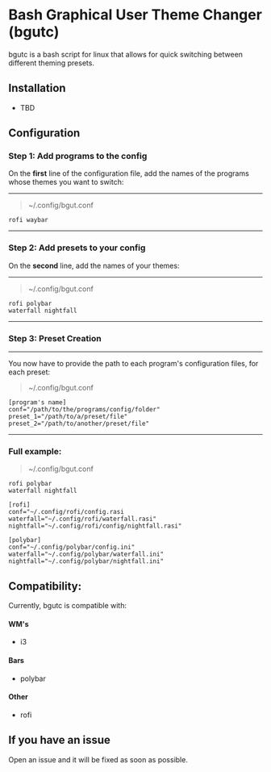 # Bash Graphical User Theme Changer (bgutc)

bgutc is a bash script for linux that allows for quick switching between different theming presets. 

## Installation

* TBD

## Configuration


### Step 1: Add programs to the config
On the **first** line of the configuration file, add the names of the programs whose themes you want to switch:

---
> ~/.config/bgut.conf
```
rofi waybar
```
---
### Step 2: Add presets to your config

On the **second** line, add the names of your themes:

---
> ~/.config/bgut.conf
```
rofi polybar
waterfall nightfall
```
---
### Step 3: Preset Creation

---
You now have to provide the path to each program's configuration files, for each preset:
> ~/.config/bgut.conf
```
[program's name]
conf="/path/to/the/programs/config/folder"
preset_1="/path/to/a/preset/file" 
preset_2="/path/to/another/preset/file"
```
---

### Full example:

> ~/.config/bgut.conf
```
rofi polybar
waterfall nightfall

[rofi]
conf="~/.config/rofi/config.rasi
waterfall="~/.config/rofi/waterfall.rasi"
nightfall="~/.config/rofi/config/nightfall.rasi"

[polybar]
conf="~/.config/polybar/config.ini"
waterfall="~/.config/polybar/waterfall.ini"
nightfall="~/.config/polybar/nightfall.ini"
```

## Compatibility:

Currently, bgutc is compatible with:

#### WM's
- i3

#### Bars
- polybar

#### Other
- rofi

## If you have an issue

Open an issue and it will be fixed as soon as possible.

